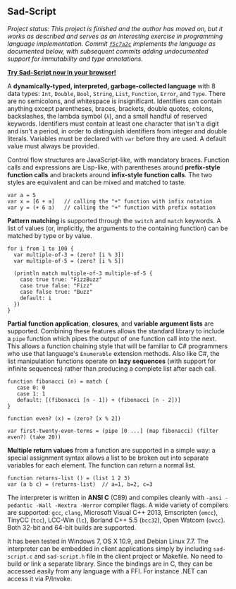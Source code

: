 Sad-Script
----------

*Project status: This project is finished and the author has moved on, but it works as described and serves as an interesting exercise in programming language implementation. Commit [`f5c7a2c`](https://github.com/electroly/sad-script/commit/f5c7a2c4717713374432a924ddc57782b4893d16) implements the language as documented below, with subsequent commits adding undocumented support for immutability and type annotations.*

[**Try Sad-Script now in your browser!**](https://electroly.github.io/sad-script/#b2e540457b72a2265d3b073b599cf6f5)

A **dynamically-typed, interpreted, garbage-collected language** with 8 data types: `Int`, `Double`, `Bool`, `String`, `List`, `Function`, `Error`, and `Type`.  There are no semicolons, and whitespace is insignificant.  Identifiers can contain anything except parentheses, braces, brackets, double quotes, colons, backslashes, the lambda symbol (`λ`), and a small handful of reserved keywords.  Identifiers must contain at least one character that isn't a digit and isn't a period, in order to distinguish identifiers from integer and double literals.  Variables must be declared with `var` before they are used.  A default value must always be provided.

Control flow structures are JavaScript-like, with mandatory braces.  Function calls and expressions are Lisp-like, with parentheses around **prefix-style function calls** and brackets around **infix-style function calls**.  The two styles are equivalent and can be mixed and matched to taste.

```
var a = 5
var x = [6 + a]   // calling the "+" function with infix notation
var y = (+ 6 a)   // calling the "+" function with prefix notation
```

**Pattern matching** is supported through the `switch` and `match` keywords.  A list of values (or, implicitly, the arguments to the containing function) can be matched by type or by value.

```
for i from 1 to 100 {
  var multiple-of-3 = (zero? [i % 3])
  var multiple-of-5 = (zero? [i % 5])
  
  (println match multiple-of-3 multiple-of-5 {
    case true true: "FizzBuzz"
    case true false: "Fizz"
    case false true: "Buzz"
    default: i
  })
}
```

**Partial function application**, **closures**, and **variable argument lists** are supported.  Combining these features allows the standard library to include a `pipe` function which pipes the output of one function call into the next.  This allows a function chaining style that will be familiar to C# programmers who use that language's `Enumerable` extension methods.  Also like C#, the list manipulation functions operate on **lazy sequences** (with support for infinite sequences) rather than producing a complete list after each call.

```
function fibonacci (n) = match {
   case 0: 0
   case 1: 1
   default: [(fibonacci [n - 1]) + (fibonacci [n - 2])]
}

function even? (x) = (zero? [x % 2])

var first-twenty-even-terms = (pipe [0 ...] (map fibonacci) (filter even?) (take 20))
```

**Multiple return values** from a function are supported in a simple way: a special assignment syntax allows a list to be broken out into separate variables for each element.  The function can return a normal list.

```
function returns-list () = (list 1 2 3)
var (a b c) = (returns-list)  // a=1, b=2, c=3
```

The interpreter is written in **ANSI C** (C89) and compiles cleanly with `-ansi -pedantic -Wall -Wextra -Werror` compiler flags.  A wide variety of compilers are supported: `gcc`, `clang`, Microsoft Visual C++ 2013, Emscripten (`emcc`), TinyCC (`tcc`), LCC-Win (`lc`), Borland C++ 5.5 (`bcc32`), Open Watcom (`owcc`).  Both 32-bit and 64-bit builds are supported.

It has been tested in Windows 7, OS X 10.9, and Debian Linux 7.7.  The interpreter can be embedded in client applications simply by including `sad-script.c` and `sad-script.h` file in the client project or Makefile.  No need to build or link a separate library.  Since the bindings are in C, they can be accessed easily from any language with a FFI.  For instance .NET can access it via P/Invoke.
